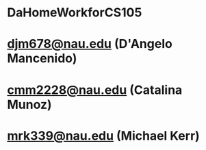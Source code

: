 # DaHomeWorkforCS105
# djm678@nau.edu (D'Angelo Mancenido)
# cmm2228@nau.edu (Catalina Munoz)
# mrk339@nau.edu (Michael Kerr)


